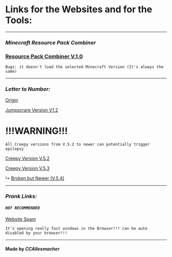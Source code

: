 # <span style="gold">Links for the Websites and for the Tools:</span>

---

### <span style="green">***Minecraft Resource Pack Combiner***</span>

### <span style="color:green">[Resource Pack Combiner V.1.0](https://ccallesmacher.github.io/Tools-Websites/Combiner/Combiner.html)</span> 

`Bugs: it doesn't load the selected Minecraft Version (It's always the same)`

---

### <span style="green">***Letter to Number:***</span>


<span style="yellow">[Origin](https://ccallesmacher.github.io/Tools-Websites/LettertoNumber/LettertoNumber.html)</span> 

<span style="grey">[Jumpscrare Version V1.2](https://ccallesmacher.github.io/Tools-Websites/LettertoNumber/Lettertonumber.html)</span>


# <span style="red">!!!WARNING!!!</span>


`All Creepy versions from V.5.2 to newer can potentially trigger epilepsy`

<span style="red">[Creepy Version V.5.2](https://ccallesmacher.github.io/Tools-Websites/LettertoNumber/save%20V.5.2/anti-virus.html)</span> 
   
<span style="red">[Creepy Version V.5.3](https://ccallesmacher.github.io/Tools-Websites/LettertoNumber/save%20V.5.3/anti-virus.html)</span> 

   ↳ <span style="red">[Broken but Newer (V.5.4)](https://ccallesmacher.github.io/Tools-Websites/LettertoNumber/save%20V.5.3/notgood/anti-virus.html)</span> 

---

### <span style="green">***Prank Links:***</span>

#### <span style="orange">***`NOT RECOMMENDED`***</span>

<span style="red">[Website Spam](https://ccallesmacher.github.io/Tools-Websites/Prank-Links/Window_Spam.html)</span>

`It's opening really fast windows in the Browser!!! can be auto disabled by your browser!!!`



---

#### <span style="gold">Made by ___CCAllesmacher___</span>
